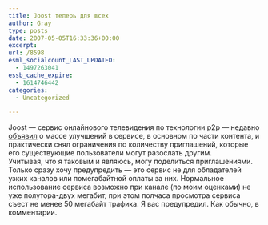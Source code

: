 ```yaml
---
title: Joost теперь для всех
author: Gray
type: posts
date: 2007-05-05T16:33:36+00:00
excerpt:
url: /8598
esml_socialcount_LAST_UPDATED:
  - 1497263041
essb_cache_expire:
  - 1614746442
categories:
  - Uncategorized

---
```








Joost &#8212; сервис онлайнового телевидения по технологии p2p &#8212; недавно <a href="http://joost.com/blog/2007/05/joost-now-for-friends-edition.html" target="_blank">объявил</a> о массе улучшений в сервисе, в основном по части контента, и практически снял ограничения по количеству приглашений, которые его существующие пользователи могут разослать другим.  
Учитывая, что я таковым и являюсь, могу поделиться приглашениями. Только сразу хочу предупредить &#8212; это сервис не для обладателей узких каналов или помегабайтной оплаты за них. Нормальное использование сервиса возможно при канале (по моим оценками) не уже полутора-двух мегабит, при этом полчаса просмотра сервиса съест не менее 50 мегабайт трафика. Я вас предупредил. Как обычно, в комментарии.